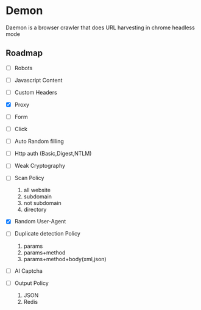 # Demon

Daemon is a browser crawler that does URL harvesting in chrome headless mode

## Roadmap

- [ ] Robots
- [ ] Javascript Content
- [ ] Custom Headers
- [x] Proxy
- [ ] Form
- [ ] Click
- [ ] Auto Random filling
- [ ] Http auth (Basic,Digest,NTLM)
- [ ] Weak Cryptography
- [ ] Scan Policy

    1. all website
    2. subdomain
    3. not subdomain
    4. directory
  
- [x] Random User-Agent
- [ ] Duplicate detection Policy

    1. params
    2. params+method
    3. params+method+body(xml,json)

- [ ] AI Captcha
- [ ] Output Policy

    1. JSON
    2. Redis
